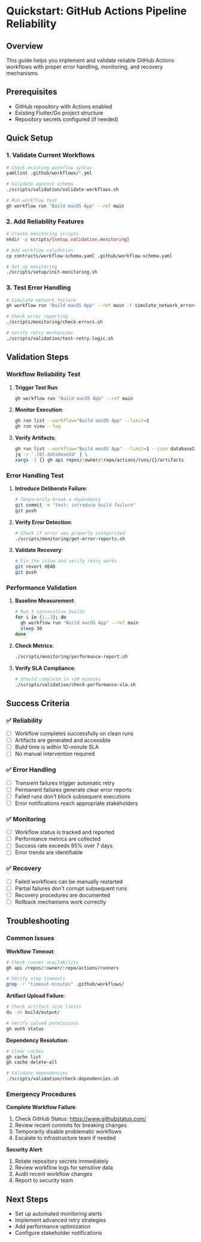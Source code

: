 # Quickstart: GitHub Actions Pipeline Reliability

## Overview
This guide helps you implement and validate reliable GitHub Actions workflows with proper error handling, monitoring, and recovery mechanisms.

## Prerequisites
- GitHub repository with Actions enabled
- Existing Flutter/Go project structure
- Repository secrets configured (if needed)

## Quick Setup

### 1. Validate Current Workflows
```bash
# Check existing workflow syntax
yamllint .github/workflows/*.yml

# Validate against schema
./scripts/validation/validate-workflows.sh

# Run workflow test
gh workflow run "Build macOS App" --ref main
```

### 2. Add Reliability Features
```bash
# Create monitoring scripts
mkdir -p scripts/{setup,validation,monitoring}

# Add workflow validation
cp contracts/workflow-schema.yaml .github/workflow-schema.yaml

# Set up monitoring
./scripts/setup/init-monitoring.sh
```

### 3. Test Error Handling
```bash
# Simulate network failure
gh workflow run "Build macOS App" --ref main -f simulate_network_error=true

# Check error reporting
./scripts/monitoring/check-errors.sh

# Verify retry mechanisms
./scripts/validation/test-retry-logic.sh
```

## Validation Steps

### Workflow Reliability Test
1. **Trigger Test Run**:
   ```bash
   gh workflow run "Build macOS App" --ref main
   ```

2. **Monitor Execution**:
   ```bash
   gh run list --workflow="Build macOS App" --limit=1
   gh run view --log
   ```

3. **Verify Artifacts**:
   ```bash
   gh run list --workflow="Build macOS App" --limit=1 --json databaseId | \
   jq -r '.[0].databaseId' | \
   xargs -I {} gh api repos/:owner/:repo/actions/runs/{}/artifacts
   ```

### Error Handling Test
1. **Introduce Deliberate Failure**:
   ```bash
   # Temporarily break a dependency
   git commit -m "test: introduce build failure"
   git push
   ```

2. **Verify Error Detection**:
   ```bash
   # Check if error was properly categorized
   ./scripts/monitoring/get-error-reports.sh
   ```

3. **Validate Recovery**:
   ```bash
   # Fix the issue and verify retry works
   git revert HEAD
   git push
   ```

### Performance Validation
1. **Baseline Measurement**:
   ```bash
   # Run 3 consecutive builds
   for i in {1..3}; do
     gh workflow run "Build macOS App" --ref main
     sleep 30
   done
   ```

2. **Check Metrics**:
   ```bash
   ./scripts/monitoring/performance-report.sh
   ```

3. **Verify SLA Compliance**:
   ```bash
   # Should complete in <10 minutes
   ./scripts/validation/check-performance-sla.sh
   ```

## Success Criteria

### ✅ Reliability
- [ ] Workflow completes successfully on clean runs
- [ ] Artifacts are generated and accessible
- [ ] Build time is within 10-minute SLA
- [ ] No manual intervention required

### ✅ Error Handling
- [ ] Transient failures trigger automatic retry
- [ ] Permanent failures generate clear error reports
- [ ] Failed runs don't block subsequent executions
- [ ] Error notifications reach appropriate stakeholders

### ✅ Monitoring
- [ ] Workflow status is tracked and reported
- [ ] Performance metrics are collected
- [ ] Success rate exceeds 95% over 7 days
- [ ] Error trends are identifiable

### ✅ Recovery
- [ ] Failed workflows can be manually restarted
- [ ] Partial failures don't corrupt subsequent runs
- [ ] Recovery procedures are documented
- [ ] Rollback mechanisms work correctly

## Troubleshooting

### Common Issues

**Workflow Timeout**:
```bash
# Check runner availability
gh api /repos/:owner/:repo/actions/runners

# Verify step timeouts
grep -r "timeout-minutes" .github/workflows/
```

**Artifact Upload Failure**:
```bash
# Check artifact size limits
du -sh build/output/

# Verify upload permissions
gh auth status
```

**Dependency Resolution**:
```bash
# Clear caches
gh cache list
gh cache delete-all

# Validate dependencies
./scripts/validation/check-dependencies.sh
```

### Emergency Procedures

**Complete Workflow Failure**:
1. Check GitHub Status: https://www.githubstatus.com/
2. Review recent commits for breaking changes
3. Temporarily disable problematic workflows
4. Escalate to infrastructure team if needed

**Security Alert**:
1. Rotate repository secrets immediately
2. Review workflow logs for sensitive data
3. Audit recent workflow changes
4. Report to security team

## Next Steps
- Set up automated monitoring alerts
- Implement advanced retry strategies
- Add performance optimization
- Configure stakeholder notifications